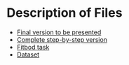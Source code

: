 # Description of Files

* [Final version to be presented](https://github.com/crystalhariga/fitness_eda/blob/master/FINAL_Fitbod_HW_Crystal_Hariga.ipynb)
* [Complete step-by-step version](https://github.com/crystalhariga/fitness_eda/blob/master/RAW_Fitbod_HW_Crystal_Hariga.ipynb)
* [Fitbod task](https://github.com/crystalhariga/fitness_eda/blob/master/README.MD)
* [Dataset](https://github.com/crystalhariga/fitness_eda/blob/master/fitbod_Crystal_Cahyarini_Hariga_20220408-153528.csv)
